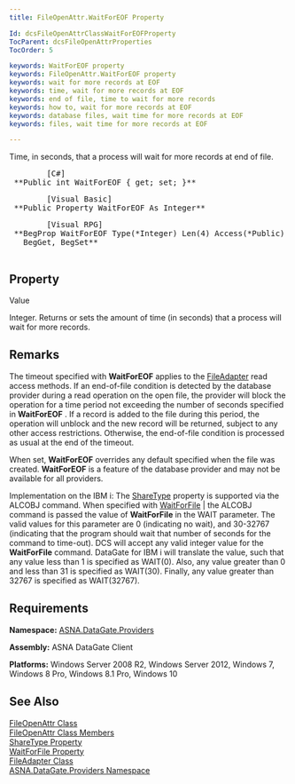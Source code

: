 ```yaml
---
title: FileOpenAttr.WaitForEOF Property

Id: dcsFileOpenAttrClassWaitForEOFProperty
TocParent: dcsFileOpenAttrProperties
TocOrder: 5

keywords: WaitForEOF property
keywords: FileOpenAttr.WaitForEOF property
keywords: wait for more records at EOF
keywords: time, wait for more records at EOF
keywords: end of file, time to wait for more records
keywords: how to, wait for more records at EOF
keywords: database files, wait time for more records at EOF
keywords: files, wait time for more records at EOF

---
```


Time, in seconds, that a process will wait for more records at end of file. 
<pre class="prettyprint">        <span class="lang">[C#]</span>
 **Public int WaitForEOF { get; set; }**  </pre>
<pre class="prettyprint">        <span class="lang">[Visual Basic] </span>
 **Public Property WaitForEOF As Integer**  </pre>
<pre class="prettyprint">        <span class="lang">[Visual RPG]</span>
 **BegProp WaitForEOF Type(*Integer) Len(4) Access(*Public)<br />   BegGet, BegSet** 
      </pre>

## Property
 Value

Integer. Returns or sets the amount of time (in seconds) that a process will wait for more records.
## Remarks

The timeout specified with <span> **WaitForEOF** </span> applies to the [FileAdapter](file-adapter-class.html) read access methods. If an end-of-file condition is detected by the database provider during a read operation on the open file, the provider will block the operation for a time period not exceeding the number of seconds specified in **WaitForEOF** . If a record is added to the file during this period, the operation will unblock and the new record will be returned, subject to any other access restrictions. Otherwise, the end-of-file condition is processed as usual at the end of the timeout.

When set, **WaitForEOF** overrides any default specified when the file was created. **WaitForEOF** is a feature of the database provider and may not be available for all providers.

Implementation on the IBM i: The [ ShareType](file-open-attr-class-share-types-property.html) property is supported via the ALCOBJ command. When specified with [WaitForFile](file-open-attr-class-wait-for-file-property.html) | the ALCOBJ command is passed the value of **WaitForFile** in the WAIT parameter. The valid values for this parameter are 0 (indicating no wait), and 30-32767 (indicating that the program should wait that number of seconds for the command to time-out). DCS will accept any valid integer value for the **WaitForFile** command. DataGate for IBM i will translate the value, such that any value less than 1 is specified as WAIT(0). Also, any value greater than 0 and less than 31 is specified as WAIT(30). Finally, any value greater than 32767 is specified as WAIT(32767).
## Requirements

**Namespace:** [ ASNA.DataGate.Providers](datagate-providers-namespace.html) 

**Assembly:** ASNA DataGate Client

**Platforms:** Windows Server 2008 R2, Windows Server 2012, Windows 7, Windows 8 Pro, Windows 8.1 Pro, Windows 10
## See Also


[FileOpenAttr Class](file-open-attr-class.html)
      <br />
      [
					FileOpenAttr Class Members](file-open-attr-class-members.html)
      <br />
      [
					ShareType Property](file-open-attr-class-share-types-property.html)
      <br />
      [WaitForFile 
					Property](file-open-attr-class-wait-for-file-property.html)
      <br />
[FileAdapter Class](file-adapter-class.html)
      <br />
      [
					ASNA.DataGate.Providers Namespace](datagate-providers-namespace.html)

